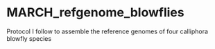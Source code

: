 # MARCH_refgenome_blowflies
Protocol I follow to assemble the reference genomes of four calliphora blowfly species
